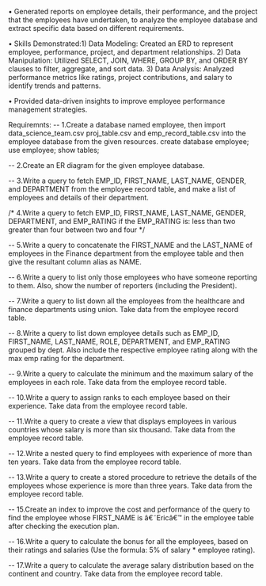 •	Generated reports on employee details, their performance, and the project that the employees have undertaken, 
to analyze the employee database and extract specific data based on different requirements.

•	Skills Demonstrated:1) Data Modeling: Created an ERD to represent employee, performance, project, and department relationships.
2) Data Manipulation: Utilized SELECT, JOIN, WHERE, GROUP BY, and ORDER BY clauses to filter, aggregate, and sort data.
3) Data Analysis: Analyzed performance metrics like ratings, project contributions, and salary to identify trends and patterns.

•	Provided data-driven insights to improve employee performance management strategies.

Requiremnts:
-- 1.Create a database named employee, then import data_science_team.csv 
proj_table.csv and emp_record_table.csv into the employee database from 
the given resources.
create database employee;
use employee;
show tables;

-- 2.Create an ER diagram for the given employee database.

-- 3.Write a query to fetch EMP_ID, FIRST_NAME, LAST_NAME, GENDER, and 
DEPARTMENT from the employee record table, and make a list of employees 
and details of their department.

/* 4.Write a query to fetch EMP_ID, FIRST_NAME, LAST_NAME, GENDER, 
DEPARTMENT, and EMP_RATING if the EMP_RATING is:
less than two
greater than four
between two and four */

-- 5.Write a query to concatenate the FIRST_NAME and the LAST_NAME of 
employees in the Finance department from the employee table and then give 
the resultant column alias as NAME.

-- 6.Write a query to list only those employees who have someone reporting 
to them. Also, show the number of reporters (including the President).

-- 7.Write a query to list down all the employees from the healthcare and 
finance departments using union. Take data from the employee record table.

-- 8.Write a query to list down employee details such as EMP_ID, 
FIRST_NAME, LAST_NAME, ROLE, DEPARTMENT, and EMP_RATING grouped by dept. 
Also include the respective employee rating along with the max emp rating 
for the department.

-- 9.Write a query to calculate the minimum and the maximum salary of the 
employees in each role. Take data from the employee record table.

-- 10.Write a query to assign ranks to each employee based on their 
experience. Take data from the employee record table.

-- 11.Write a query to create a view that displays employees in various 
countries whose salary is more than six thousand. Take data from the 
employee record table.

-- 12.Write a nested query to find employees with experience of more than 
ten years. Take data from the employee record table.

-- 13.Write a query to create a stored procedure to retrieve the details 
of the employees whose experience is more than three years. Take data from 
the employee record table.

-- 15.Create an index to improve the cost and performance of the query to 
find the employee whose FIRST_NAME is â€˜Ericâ€™ in the employee table 
after checking the execution plan.

-- 16.Write a query to calculate the bonus for all the employees, based on 
their ratings and salaries (Use the formula: 5% of salary * employee 
rating).

-- 17.Write a query to calculate the average salary distribution based on 
the continent and country. Take data from the employee record table.




